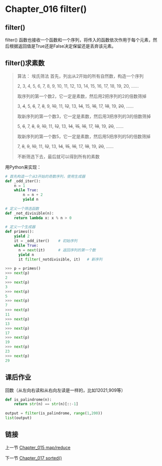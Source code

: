 # Chapter_016 filter()

## filter()

filter() 函数也接收一个函数和一个序列，将传入的函数依次作用于每个元素，然后根据返回值是True还是False决定保留还是丢弃该元素。

## filter()求素数

> 算法： 埃氏筛法
> 首先，列出从2开始的所有自然数，构造一个序列
>
> 2, 3, 4, 5, 6, 7, 8, 9, 10, 11, 12, 13, 14, 15, 16, 17, 18, 19, 20, ......
> 
> 取序列的第一个数2，它一定是素数，然后用2把序列的2的倍数筛掉
> 
> 3, ~~4~~, 5, ~~6~~, 7, ~~8~~, 9, ~~10~~, 11, ~~12~~, 13, ~~14~~, 15, ~~16~~, 17, ~~18~~, 19, ~~20~~, ......
> 
> 取新序列的第一个数3，它一定是素数，然后用3把序列的3的倍数筛掉
> 
> 5, ~~6~~, 7, ~~8~~, ~~9~~, ~~10~~, 11, ~~12~~, 13, ~~14~~, ~~15~~, ~~16~~, 17, ~~18~~, 19, ~~20~~, ......
>
> 取新序列的第一个数5，它一定是素数，然后用5把序列的5的倍数筛掉
> 
> 7, ~~8~~, ~~9~~, ~~10~~, 11, ~~12~~, 13, ~~14~~, ~~15~~, ~~16~~, 17, ~~18~~, 19, ~~20~~, ......
> 
> 不断筛选下去，最后就可以得到所有的素数

用Python来实现：
```python
# 首先构造一个从3开始的奇数序列，使用生成器
def _odd_iter():
    n = 1
    while True:
        n = n + 2
        yield n
        
# 定义一个筛选函数
def _not_divisible(n):
    return lambda x: x % n > 0
    
# 定义一个生成器
def primes():
    yield 2
    it = _odd_iter()    # 初始序列
    while True:
      n = next(it)      # 返回序列的第一个数
      yield n
      it filter(_notdivisible, it)   # 新序列
      
>>> p = primes()
>>> next(p)
2
>>> next(p)
3
>>> next(p)
5
>>> next(p)
7
>>> next(p)
11
>>> next(p)
13
>>> next(p)
17
>>> next(p)
19
>>> next(p)
23
>>> next(p)
29
```


## 课后作业
回数（从左向右读和从右向左读是一样的，比如12021,909等）
```python
def is_palindrome(n):
    return str(n) == str(n)[::-1]
    
output = filter(is_palindrome, range(1,200))
list(output)
```


## 链接

上一节 [Chapter_015 map/reduce](https://github.com/nizo2010/Study_Python_lxf/blob/master/Chapter_015.md "Chapter_015 map/reduce")

下一节 [Chapter_017 sorted()](https://github.com/nizo2010/Study_Python_lxf/blob/master/Chapter_017.md "Chapter_017 sorted()")
